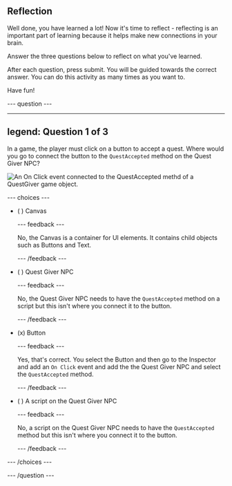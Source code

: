 ## Reflection

Well done, you have learned a lot! Now it's time to reflect - reflecting is an important part of learning because it helps make new connections in your brain.

Answer the three questions below to reflect on what you've learned.

After each question, press submit. You will be guided towards the correct answer. You can do this activity as many times as you want to.

Have fun!

--- question ---

---
legend: Question 1 of 3
---

In a game, the player must click on a button to accept a quest. Where would you go to connect the button to the `QuestAccepted` method on the Quest Giver NPC?

![An On Click event connected to the QuestAccepted methd of a QuestGiver game object.](images/button-onclick.png)

--- choices ---

- ( ) Canvas

  --- feedback ---

  No, the Canvas is a container for UI elements. It contains child objects such as Buttons and Text.

  --- /feedback ---

- ( ) Quest Giver NPC

  --- feedback ---

  No, the Quest Giver NPC needs to have the `QuestAccepted` method on a script but this isn't where you connect it to the button. 

  --- /feedback ---

- (x) Button

  --- feedback ---

  Yes, that's correct. You select the Button and then go to the Inspector and add an `On Click` event and add the the Quest Giver NPC and select the `QuestAccepted` method.

  --- /feedback ---

- ( ) A script on the Quest Giver NPC

  --- feedback ---

  No, a script on the Quest Giver NPC needs to have the `QuestAccepted` method but this isn't where you connect it to the button. 

  --- /feedback ---

--- /choices ---

--- /question ---

